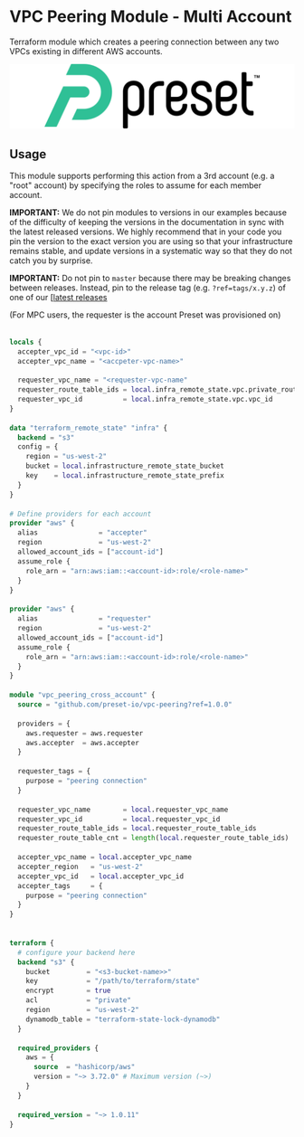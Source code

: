 # VPC Peering Module - Multi Account

Terraform module which creates a peering connection between any two VPCs existing in different AWS accounts.

[![Preset-io](./preset-logo.svg)](https://preset.io)

## Usage

This module supports performing this action from a 3rd account (e.g. a "root" account) by specifying the roles to assume for each member account.

**IMPORTANT:** We do not pin modules to versions in our examples because of the
difficulty of keeping the versions in the documentation in sync with the latest released versions.
We highly recommend that in your code you pin the version to the exact version you are
using so that your infrastructure remains stable, and update versions in a
systematic way so that they do not catch you by surprise.

**IMPORTANT:** Do not pin to `master` because there may be breaking changes between releases. Instead, pin to the release tag  (e.g. `?ref=tags/x.y.z`) of one of our [[latest releases](https://github.com/preset-io/vpc-peering/releases)

(For MPC users, the requester is the account Preset was provisioned on)

```terraform

locals {
  accepter_vpc_id = "<vpc-id>"
  accepter_vpc_name = "<accpeter-vpc-name>"

  requester_vpc_name = "<requester-vpc-name"
  requester_route_table_ids = local.infra_remote_state.vpc.private_route_table_ids
  requester_vpc_id          = local.infra_remote_state.vpc.vpc_id
}

data "terraform_remote_state" "infra" {
  backend = "s3"
  config = {
    region = "us-west-2"
    bucket = local.infrastructure_remote_state_bucket
    key    = local.infrastructure_remote_state_prefix
  }
}

# Define providers for each account
provider "aws" {
  alias               = "accepter"
  region              = "us-west-2"
  allowed_account_ids = ["account-id"]
  assume_role {
    role_arn = "arn:aws:iam::<account-id>:role/<role-name>"
  }
}

provider "aws" {
  alias               = "requester"
  region              = "us-west-2"
  allowed_account_ids = ["account-id"]
  assume_role {
    role_arn = "arn:aws:iam::<account-id>:role/<role-name>"
  }
}

module "vpc_peering_cross_account" {
  source = "github.com/preset-io/vpc-peering?ref=1.0.0"

  providers = {
    aws.requester = aws.requester
    aws.accepter  = aws.accepter
  }

  requester_tags = {
    purpose = "peering connection"
  }

  requester_vpc_name        = local.requester_vpc_name
  requester_vpc_id          = local.requester_vpc_id
  requester_route_table_ids = local.requester_route_table_ids
  requester_route_table_cnt = length(local.requester_route_table_ids)

  accepter_vpc_name = local.accepter_vpc_name
  accepter_region   = "us-west-2"
  accepter_vpc_id   = local.accepter_vpc_id
  accepter_tags     = { 
    purpose = "peering connection" 
  }
}


terraform {
  # configure your backend here
  backend "s3" {
    bucket         = "<s3-bucket-name>>"
    key            = "/path/to/terraform/state"
    encrypt        = true
    acl            = "private"
    region         = "us-west-2"
    dynamodb_table = "terraform-state-lock-dynamodb"
  }

  required_providers {
    aws = {
      source  = "hashicorp/aws"
      version = "~> 3.72.0" # Maximum version (~>)
    }
  }

  required_version = "~> 1.0.11"
}


```
